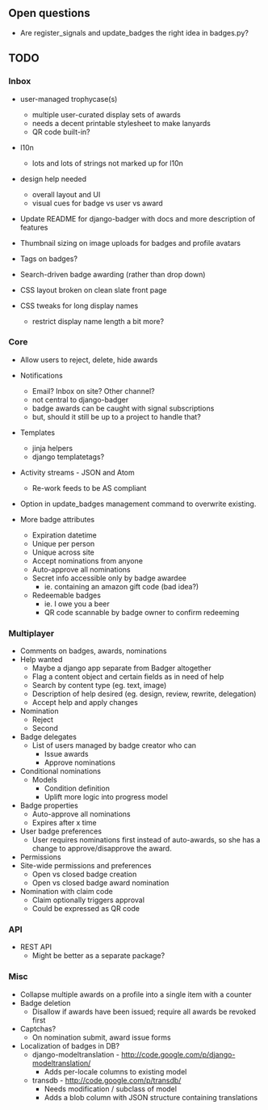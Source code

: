 ## Open questions

* Are register_signals and update_badges the right idea in badges.py?

## TODO

### Inbox

* user-managed trophycase(s)
    * multiple user-curated display sets of awards
    * needs a decent printable stylesheet to make lanyards
    * QR code built-in?

* l10n
    * lots and lots of strings not marked up for l10n

* design help needed
    * overall layout and UI
    * visual cues for badge vs user vs award

* Update README for django-badger with docs and more description of features
* Thumbnail sizing on image uploads for badges and profile avatars
* Tags on badges?
* Search-driven badge awarding (rather than drop down)

* CSS layout broken on clean slate front page
* CSS tweaks for long display names
    * restrict display name length a bit more?

### Core

* Allow users to reject, delete, hide awards
* Notifications
    * Email? Inbox on site? Other channel?
    * not central to django-badger
    * badge awards can be caught with signal subscriptions
    * but, should it still be up to a project to handle that?
* Templates
    * jinja helpers
    * django templatetags?
* Activity streams - JSON and Atom
    * Re-work feeds to be AS compliant
* Option in update_badges management command to overwrite existing.

* More badge attributes
    * Expiration datetime
    * Unique per person
    * Unique across site
    * Accept nominations from anyone
    * Auto-approve all nominations
    * Secret info accessible only by badge awardee
        * ie. containing an amazon gift code (bad idea?)
    * Redeemable badges
        * ie. I owe you a beer
        * QR code scannable by badge owner to confirm redeeming

### Multiplayer

* Comments on badges, awards, nominations
* Help wanted
    * Maybe a django app separate from Badger altogether
    * Flag a content object and certain fields as in need of help
    * Search by content type (eg. text, image)
    * Description of help desired (eg. design, review, rewrite, delegation)
    * Accept help and apply changes
* Nomination
    * Reject
    * Second
* Badge delegates
    * List of users managed by badge creator who can
        * Issue awards
        * Approve nominations
* Conditional nominations
    * Models
        * Condition definition
        * Uplift more logic into progress model
* Badge properties
    * Auto-approve all nominations
    * Expires after x time
* User badge preferences
    * User requires nominations first instead of auto-awards, so she has a
      change to approve/disapprove the award.
* Permissions
* Site-wide permissions and preferences
    * Open vs closed badge creation
    * Open vs closed badge award nomination
* Nomination with claim code
    * Claim optionally triggers approval
    * Could be expressed as QR code

### API

* REST API
    * Might be better as a separate package?

### Misc

* Collapse multiple awards on a profile into a single item with a counter
* Badge deletion
    * Disallow if awards have been issued; require all awards be revoked first
* Captchas?
    * On nomination submit, award issue forms
* Localization of badges in DB?
    * django-modeltranslation - http://code.google.com/p/django-modeltranslation/
        * Adds per-locale columns to existing model
    * transdb - http://code.google.com/p/transdb/
        * Needs modification / subclass of model
        * Adds a blob column with JSON structure containing translations
